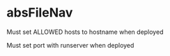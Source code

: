 # absFileNav
Must set ALLOWED hosts to hostname when deployed

Must set port with runserver when deployed

